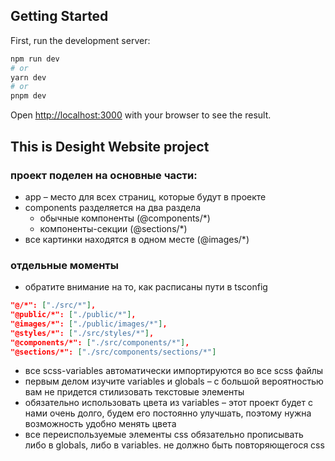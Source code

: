 ## Getting Started

First, run the development server:

```bash
npm run dev
# or
yarn dev
# or
pnpm dev
```

Open [http://localhost:3000](http://localhost:3000) with your browser to see the result.

## This is Desight Website project
### проект поделен на основные части: 
* app – место для всех страниц, которые будут в проекте
* components разделяется на два раздела
    * обычные компоненты (@components/*)
    * компоненты-секции (@sections/*)
* все картинки находятся в одном месте (@images/*)

### отдельные моменты
* обратите внимание на то, как расписаны пути в tsconfig
```json
"@/*": ["./src/*"],
"@public/*": ["./public/*"],
"@images/*": ["./public/images/*"],
"@styles/*": ["./src/styles/*"],
"@components/*": ["./src/components/*"],
"@sections/*": ["./src/components/sections/*"]
```
* все scss-variables автоматически импортируются во все scss файлы
* первым делом изучите variables и globals – с большой вероятностью вам не придется стилизовать текстовые элементы
* обязательно использовать цвета из variables – этот проект будет с нами очень долго, будем его постоянно улучшать, поэтому нужна возможность удобно менять цвета
* все переиспользуемые элементы css обязательно прописывать либо в globals, либо в variables. не должно быть повторяющегося css
